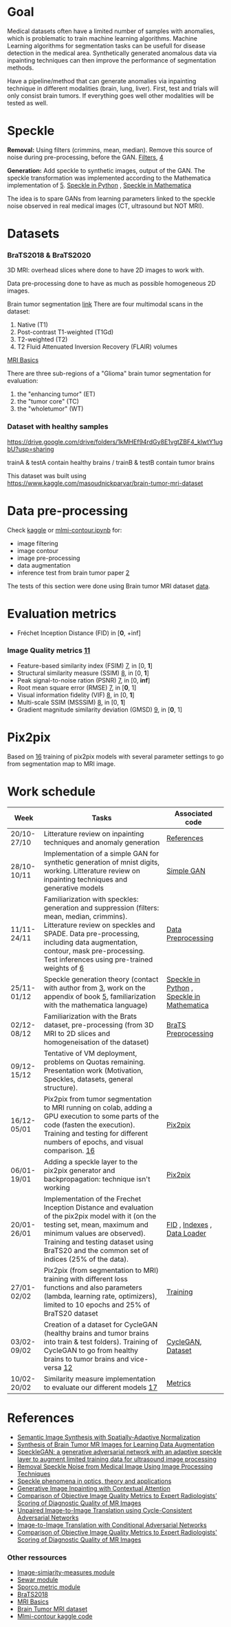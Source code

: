 # Goal

Medical datasets often have a limited number of samples with anomalies, which is problematic to train machine learning algorithms. Machine Learning algorithms for segmentation tasks can be usefull for disease detection in the medical area. Synthetically generated anomalous data via inpainting techniques can then improve the performance of segmentation methods.

Have a pipeline/method that can generate anomalies via inpainting technique in different modalities (brain, lung, liver). First, test and trials will only consist brain tumors. If everything goes well other modalities will be tested as well.

# Speckle
**Removal:** Using filters (crimmins, mean, median). Remove this source of noise during pre-processing, before the GAN. [Filters](preprocessing/mlmi-contour.ipynb), [4]

**Generation:** Add speckle to synthetic images, output of the GAN. The speckle transformation was implemented according to the Mathematica implementation of [5]. [Speckle in Python](speckle.ipynb) , [Speckle in Mathematica](speckle_mathematica.pdf)

The idea is to spare GANs from learning parameters linked to the speckle noise observed in real medical images (CT, ultrasound but NOT MRI). 

# Datasets

### BraTS2018 & BraTS2020

3D MRI: overhead slices where done to have 2D images to work with.

Data pre-processing done to have as much as possible homogeneous 2D images.

Brain tumor segmentation [link][10]
There are four multimodal scans in the dataset:
1. Native (T1)
2. Post-contrast T1-weighted (T1Gd)
3. T2-weighted (T2)
4. T2 Fluid Attenuated Inversion Recovery (FLAIR) volumes

[MRI Basics][13]

There are three sub-regions of a "Glioma" brain tumor segmentation for evaluation:
1. the "enhancing tumor" (ET)
2. the "tumor core" (TC)
3. the "wholetumor" (WT)

### Dataset with healthy samples
https://drive.google.com/drive/folders/1kMHEf94rdGy8E1vgtZBF4_klwtY1ugbU?usp=sharing

trainA & testA contain healthy brains / trainB & testB contain tumor brains

This dataset was built using https://www.kaggle.com/masoudnickparvar/brain-tumor-mri-dataset 

# Data pre-processing

Check [kaggle][15] or [mlmi-contour.ipynb](preprocessing/mlmi-contour.ipynb) for:
- image filtering
- image contour
- image pre-processing
- data augmentation
- inference test from brain tumor paper [2]

The tests of this section were done using Brain tumor MRI dataset [data][14].

# Evaluation metrics
- Fréchet Inception Distance (FID) in [**0**, +inf]

### Image Quality metrics [11]
- Feature-based similarity index (FSIM) [7], in [0, **1**]
- Structural similarity measure (SSIM) [8], in [0, **1**]
- Peak signal-to-noise ration (PSNR) [7], in [0, **inf**]
- Root mean square error (RMSE) [7], in [**0**, 1]
- Visual information fidelity (VIF) [8], in [0, **1**]
- Multi-scale SSIM (MSSSIM) [8], in [0, **1**]
- Gradient magnitude similarity deviation (GMSD) [9], in [**0**, 1]

# Pix2pix
Based on [16] training of pix2pix models with several parameter settings to go from segmentation map to MRI image.

# Work schedule
Week | Tasks | Associated code
------- | ------ | ------- 
20/10-27/10 | Litterature review on inpainting techniques and anomaly generation  | [References](#References) 
28/10-10/11 | Implementation of a simple GAN for synthetic generation of mnist digits, working. Litterature review on inpainting techniques and generative models | [Simple GAN](GAN_on_MNIST_digits.ipynb)
11/11-24/11 | Familiarization with speckles: generation and suppression (filters: mean, median, crimmins). Litterature review on speckles and SPADE. Data pre-processing, including data augmentation, contour, mask pre-processing. Test inferences using pre-trained weights of [6] | [Data Preprocessing](preprocessing/mlmi-contour.ipynb)
25/11-01/12 | Speckle generation theory (contact with author from [3], work on the appendix of book [5], familiarization with the mathematica language) | [Speckle in Python](speckle.ipynb) , [Speckle in Mathematica](speckle_mathematica.pdf)
02/12-08/12 | Familiarization with the Brats dataset, pre-processing (from 3D MRI to 2D slices and homogeneisation of the dataset) | [BraTS Preprocessing](preprocessing/load_BRATS_data.ipynb)
09/12-15/12 | Tentative of VM deployment, problems on Quotas remaining. Presentation work (Motivation, Speckles, datasets, general structure). | 
16/12-05/01 | Pix2pix from tumor segmentation to MRI running on colab, adding a GPU execution to some parts of the code (fasten the execution). Training and testing for different numbers of epochs, and visual comparison. [16] | [Pix2pix](pix2pix)
06/01-19/01 | Adding a speckle layer to the pix2pix generator and backpropagation: technique isn't working | [Pix2pix](pix2pix)
20/01-26/01 | Implementation of the Frechet Inception Distance and evaluation of the pix2pix model with it (on the testing set, mean, maximum and minimum values are observed). Training and testing dataset using BraTS20 and the common set of indices (25% of the data). | [FID](pix2pix/fid.py) , [Indexes](pix2pix/brats20_25p.yml) , [Data Loader](pix2pix/datasets/facade_dataset_new.py)
27/01-02/02 | Pix2pix (from segmentation to MRI) training with different loss functions and also parameters (lambda, learning rate, optimizers), limited to 10 epochs and 25% of BraTS20 dataset | [Training](pix2pix/train.py) 
03/02-09/02 | Creation of a dataset for CycleGAN (healthy brains and tumor brains into train & test folders). Training of CycleGAN to go from healthy brains to tumor brains and vice-versa [12] | [CycleGAN](CycleGAN), [Dataset](https://drive.google.com/drive/folders/1kMHEf94rdGy8E1vgtZBF4_klwtY1ugbU?usp=sharing)
10/02-20/02 | Similarity measure implementation to evaluate our different models [17] | [Metrics](similarity_evaluation.py)

# References
- [Semantic Image Synthesis with Spatially-Adaptive Normalization][1]
- [Synthesis of Brain Tumor MR Images for Learning Data Augmentation][2]
- [SpeckleGAN: a generative adversarial network with an adaptive speckle layer to augment limited training data for ultrasound image processing][3]
- [Removal Speckle Noise from Medical Image Using Image Processing Techniques][4]
- [Speckle phenomena in optics, theory and applications][5]
- [Generative Image Inpainting with Contextual Attention][6]
- [Comparison of Objective Image Quality Metrics to Expert Radiologists’ Scoring of Diagnostic Quality of MR Images][11]
- [Unpaired Image-to-Image Translation using Cycle-Consistent Adversarial Networks][12]
- [Image-to-Image Translation with Conditional Adversarial Networks][16]
- [Comparison of Objective Image Quality Metrics to Expert Radiologists' Scoring of Diagnostic Quality of MR Images][17]

### Other ressources
- [Image-simiarity-measures module][7]
- [Sewar module][8]
- [Sporco.metric module][9]
- [BraTS2018][10]
- [MRI Basics][13]
- [Brain Tumor MRI dataset][14]
- [Mlmi-contour kaggle code][15]


[1]: <https://arxiv.org/abs/1903.07291> (Semantic Image Synthesis with Spatially-Adaptive Normalization)
[2]: <https://arxiv.org/abs/2003.07526> (Synthesis of Brain Tumor MR Images for Learning Data Augmentation)
[3]: <https://www.researchgate.net/publication/342288578_SpeckleGAN_a_generative_adversarial_network_with_an_adaptive_speckle_layer_to_augment_limited_training_data_for_ultrasound_image_processing> (SpeckleGAN: a generative adversarial network with an adaptive speckle layer to augment limited training data for ultrasound image processing)
[4]: <http://ijcsit.com/docs/Volume%207/vol7issue1/ijcsit2016070183.pdf> (Removal Speckle Noise from Medical Image Using Image Processing Techniques)
[5]: <https://www.google.de/books/edition/Speckle_Phenomena_in_Optics/TynXEcS0DncC?hl=en&gbpv=1&printsec=frontcover> (Speckle phenomena in optics, theory and applications)
[6]: <https://openaccess.thecvf.com/content_cvpr_2018/papers/Yu_Generative_Image_Inpainting_CVPR_2018_paper.pdf> (Generative Image Inpainting with Contextual Attention)
[7]: <https://pypi.org/project/image-similarity-measures/> (image-simiarity-measures module)
[8]: <https://pypi.org/project/sewar/> (sewar module)
[9]: <https://sporco.readthedocs.io/en/v0.1.9/sporco.metric.html> (sporco.metric module)
[10]: <https://arxiv.org/abs/1811.02629> (BraTS2018)
[11]: <https://ieeexplore.ieee.org/document/8839547> (Comparison of Objective Image Quality Metrics to Expert Radiologists’ Scoring of Diagnostic Quality of MR Images)
[12]: <https://arxiv.org/pdf/1703.10593.pdf> (Unpaired Image-to-Image Translation using Cycle-Consistent Adversarial Networks)
[13]: <https://case.edu/med/neurology/NR/MRI%20Basics.htm> (MRI Basics)
[14]: <https://www.kaggle.com/masoudnickparvar/brain-tumor-mri-dataset> (Brain Tumor MRI dataset)
[15]: <https://www.kaggle.com/mahautgrard/mlmi-contour> (My Kaggle code)
[16]: <https://arxiv.org/pdf/1611.07004.pdf> (Image-to-Image Translation with Conditional Adversarial Networks)
[17]: <https://ieeexplore.ieee.org/stamp/stamp.jsp?tp=&arnumber=8839547> (Comparison of Objective Image Quality Metrics to Expert Radiologists' Scoring of Diagnostic Quality of MR Images)
